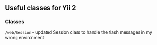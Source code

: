 ## Useful classes for Yii 2

### Classes

`/web/Session` - updated Session class to handle the flash messages in my wrong environment